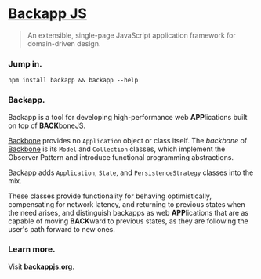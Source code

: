 [Backapp JS](http://backbonejs.org)
==========================

> An extensible, single-page JavaScript application framework for domain-driven design.

### Jump in. ###

`npm install backapp && backapp --help`

### Backapp. ###

Backapp is a tool for developing high-performance web **APP**lications built on top of [**BACK**boneJS](http://backbonejs.org).

[Backbone](http://backbonejs.org) provides no `Application` object or class itself. The *backbone* of [Backbone](http://backbonejs.org) is its `Model` and `Collection` classes, which implement the Observer Pattern and introduce functional programming abstractions.

Backapp adds `Application`, `State`, and `PersistenceStrategy` classes into the mix.

These classes provide functionality for behaving optimistically, compensating for network latency, and returning to previous states when the need arises, and distinguish backapps as web **APP**lications that are as capable of moving **BACK**ward to previous states, as they are following the user's path forward to new ones.

### Learn more. ###
Visit **[backappjs.org](http://backappjs.org)**.
